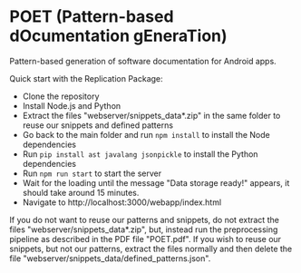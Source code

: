 # POET (Pattern-based dOcumentation gEneraTion)
Pattern-based generation of software documentation for Android apps.

Quick start with the Replication Package:
- Clone the repository
- Install Node.js and Python
- Extract the files "webserver/snippets_data*.zip" in the same folder to reuse our snippets and defined patterns
- Go back to the main folder and run `npm install` to install the Node dependencies
- Run `pip install ast javalang jsonpickle` to install the Python dependencies
- Run `npm run start` to start the server
- Wait for the loading until the message "Data storage ready!" appears, it should take around 15 minutes.
- Navigate to http://localhost:3000/webapp/index.html

If you do not want to reuse our patterns and snippets, do not extract the files "webserver/snippets_data*.zip", but, instead run the preprocessing pipeline as described in the PDF file "POET.pdf".
If you wish to reuse our snippets, but not our patterns, extract the files normally and then delete the file "webserver/snippets_data/defined_patterns.json".